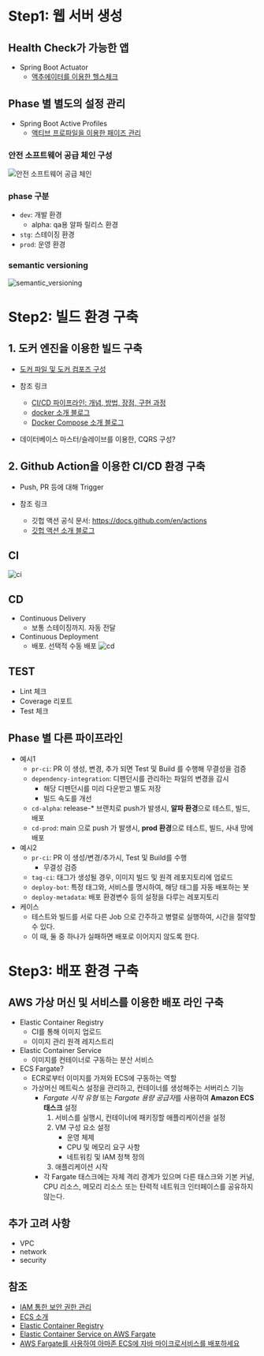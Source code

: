 # Step1: 웹 서버 생성
## Health Check가 가능한 앱
- Spring Boot Actuator
    - [액추에이터를 이용한 헬스체크](../../java/spring/actuator.md)

## Phase 별 별도의 설정 관리
- Spring Boot Active Profiles
    - [액티브 프로파일을 이용한 패이즈 관리](../../java/spring/active_profiles.md)

### 안전 소프트웨어 공급 체인 구성
![안전 소프트웨어 공급 체인](../../cloud/docker/Docs-Ref/ci.png)

### phase 구분
- `dev`: 개발 환경
    - alpha: qa용 알파 릴리스 환경
- `stg`: 스테이징 환경
- `prod`: 운영 환경

### semantic versioning
![semantic_versioning](./img/semantic_versioning.png)


# Step2: 빌드 환경 구축
## 1. 도커 엔진을 이용한 빌드 구축
- [도커 파일 및 도커 컴포즈 구성](../../cloud/docker/doc_docker.md)

- 참조 링크
    - [CI/CD 파이프라인: 개념, 방법, 장점, 구현 과정](https://www.redhat.com/ko/topics/devops/what-cicd-pipeline)
    - [docker 소개 블로그](https://www.44bits.io/ko/post/easy-deploy-with-docker)
    - [Docker Compose 소개 블로그](https://scarlett-dev.gitbook.io/all/docker/untitled)
- 데이터베이스 마스터/슬레이브를 이용한, CQRS 구성?

## 2. Github Action을 이용한 CI/CD 환경 구축
- Push, PR 등에 대해 Trigger

- 참조 링크
    - 깃헙 액션 공식 문서: <https://docs.github.com/en/actions>
    - [깃헙 액션 소개 블로그](https://www.daleseo.com/github-actions-basics/)

## CI
![ci](./img/ci.png)

## CD
- Continuous Delivery
    - 보통 스테이징까지. 자동 전달
- Continuous Deployment
    - 배포. 선택적 수동 배포
![cd](./img/cd.png)

## TEST
- Lint 체크
- Coverage 리포트
- Test 체크

## Phase 별 다른 파이프라인
- 예시1
    - `pr-ci`: PR 이 생성, 변경, 추가 되면 Test 및 Build 를 수행해 무결성을 검증
    - `dependency-integration`: 디펜던시를 관리하는 파일의 변경을 감시 
        - 해당 디펜던시를 미리 다운받고 별도 저장
        - 빌드 속도를 개선
    - `cd-alpha`: release-* 브랜치로 push가 발생시, **알파 환경**으로 테스트, 빌드, 배포
    - `cd-prod`: main 으로 push 가 발생시, **prod 환경**으로 테스트, 빌드, 사내 망에 배포
- 예시2
    - `pr-ci`: PR 이 생성/변경/추가시, Test 및 Build를 수행
        - 무결성 검증
    - `tag-ci`: 태그가 생성될 경우, 이미지 빌드 및 원격 레포지토리에 업로드
    - `deploy-bot`: 특정 태그와, 서비스를 명시하여, 해당 태그를 자동 배포하는 봇
    - `deploy-metadata`: 배포 환경변수 등의 설정을 다루는 레포지토리
- 케이스
    - 테스트와 빌드를 서로 다른 Job 으로 간주하고 병렬로 실행하여, 시간을 절약할 수 있다.
    - 이 때, 둘 중 하나가 실패하면 배포로 이어지지 않도록 한다.

# Step3: 배포 환경 구축 
## AWS 가상 머신 및 서비스를 이용한 배포 라인 구축
- Elastic Container Registry
    - CI를 통해 이미지 업로드
    - 이미지 관리 원격 레지스트리
- Elastic Container Service
    - 이미지를 컨테이너로 구동하는 분산 서비스
- ECS Fargate?
    - ECR로부터 이미지를 가져와 ECS에 구동하는 역할
    - 가상머신 메트릭스 설정을 관리하고, 컨테이너를 생성해주는 서버리스 기능
        - *Fargate 시작 유형* 또는 *Fargate 용량 공급자*를 사용하여 **Amazon ECS 태스크** 설정
            1. 서비스를 실행시, 컨테이너에 패키징할 애플리케이션을 설정
            2. VM 구성 요소 설정
                - 운영 체제
                - CPU 및 메모리 요구 사항
                - 네트워킹 및 IAM 정책 정의
            3. 애플리케이션 시작
        - 각 Fargate 태스크에는 자체 격리 경계가 있으며 다른 태스크와 기본 커널, CPU 리소스, 메모리 리소스 또는 탄력적 네트워크 인터페이스를 공유하지 않는다.

## 추가 고려 사항
- VPC
- network
- security

## 참조
- [IAM 통한 보안 권한 관리](https://dev.classmethod.jp/articles/what-is-aws-iam-kr/)
- [ECS 소개](http://ecs.catsdogs.kr.s3-website.ap-northeast-2.amazonaws.com/ko/1.-intro/)
- [Elastic Container Registry](https://aws.amazon.com/ko/ecr/)
- [Elastic Container Service on AWS Fargate](https://docs.aws.amazon.com/AmazonECS/latest/developerguide/AWS_Fargate.html)
- [AWS Fargate를 사용하여 아마존 ECS에 자바 마이크로서비스를 배포하세요](https://docs.aws.amazon.com/ko_kr/prescriptive-guidance/latest/patterns/deploy-java-microservices-on-amazon-ecs-using-aws-fargate.html)

